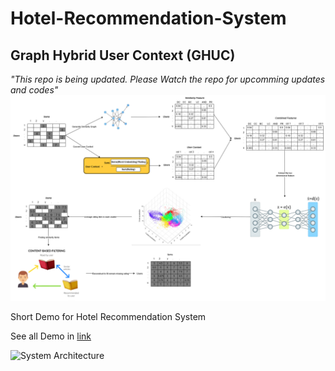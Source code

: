 # Hotel-Recommendation-System
## Graph Hybrid User Context (GHUC)
*"This repo is being updated. Please Watch the repo for upcomming updates and codes"*
![System Architecture](/repo_img/GHUC.drawio.png)

Short Demo for Hotel Recommendation System

See all Demo in [link](https://www.youtube.com/watch?v=eyEq0Ukkv2Y)

![System Architecture](/repo_img/demofull.gif)
